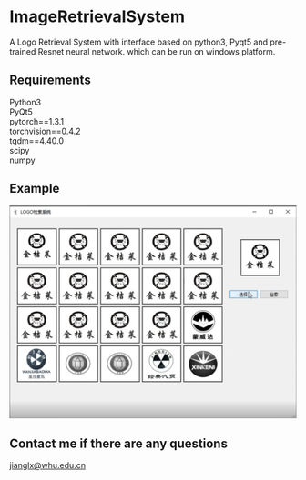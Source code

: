 # ImageRetrievalSystem
A Logo Retrieval System with interface based on python3, Pyqt5 and pre-trained Resnet neural network. which can be run on windows platform.

## Requirements
Python3\
PyQt5\
pytorch==1.3.1\
torchvision==0.4.2\
tqdm==4.40.0\
scipy\
numpy
## Example
![example](example.png)
## Contact me if there are any questions
jianglx@whu.edu.cn
